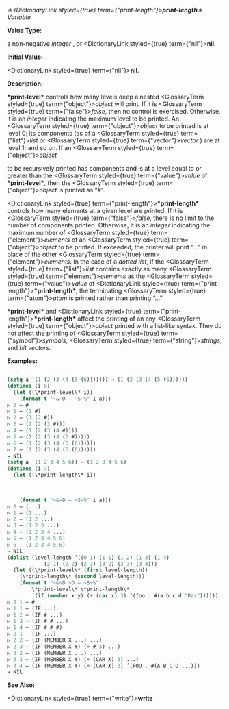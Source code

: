 *∗<DictionaryLink styled={true} term={"print-length"}><b>*print-length*</b></DictionaryLink>∗ Variable* 



**Value Type:** 



a non-negative *integer* , or <DictionaryLink styled={true} term={"nil"}><b>nil</b></DictionaryLink>. 



**Initial Value:** 



<DictionaryLink styled={true} term={"nil"}><b>nil</b></DictionaryLink>. 



**Description:** 



**\*print-level\*** controls how many levels deep a nested <GlossaryTerm styled={true} term={"object"}><i>object</i></GlossaryTerm> will print. If it is <GlossaryTerm styled={true} term={"false"}><i>false</i></GlossaryTerm>, then no control is exercised. Otherwise, it is an *integer* indicating the maximum level to be printed. An <GlossaryTerm styled={true} term={"object"}><i>object</i></GlossaryTerm> to be printed is at level 0; its components (as of a <GlossaryTerm styled={true} term={"list"}><i>list</i></GlossaryTerm> or <GlossaryTerm styled={true} term={"vector"}><i>vector</i></GlossaryTerm> ) are at level 1; and so on. If an <GlossaryTerm styled={true} term={"object"}><i>object</i></GlossaryTerm> 



to be recursively printed has components and is at a level equal to or greater than the <GlossaryTerm styled={true} term={"value"}><i>value</i></GlossaryTerm> of **\*print-level\***, then the <GlossaryTerm styled={true} term={"object"}><i>object</i></GlossaryTerm> is printed as “#”. 



<DictionaryLink styled={true} term={"print-length"}><b>\*print-length\*</b></DictionaryLink> controls how many elements at a given level are printed. If it is <GlossaryTerm styled={true} term={"false"}><i>false</i></GlossaryTerm>, there is no limit to the number of components printed. Otherwise, it is an *integer* indicating the maximum number of <GlossaryTerm styled={true} term={"element"}><i>elements</i></GlossaryTerm> of an <GlossaryTerm styled={true} term={"object"}><i>object</i></GlossaryTerm> to be printed. If exceeded, the printer will print “...” in place of the other <GlossaryTerm styled={true} term={"element"}><i>elements</i></GlossaryTerm>. In the case of a *dotted list*, if the <GlossaryTerm styled={true} term={"list"}><i>list</i></GlossaryTerm> contains exactly as many <GlossaryTerm styled={true} term={"element"}><i>elements</i></GlossaryTerm> as the <GlossaryTerm styled={true} term={"value"}><i>value</i></GlossaryTerm> of <DictionaryLink styled={true} term={"print-length"}><b>\*print-length\*</b></DictionaryLink>, the terminating <GlossaryTerm styled={true} term={"atom"}><i>atom</i></GlossaryTerm> is printed rather than printing “...” 



**\*print-level\*** and <DictionaryLink styled={true} term={"print-length"}><b>\*print-length\*</b></DictionaryLink> affect the printing of an any <GlossaryTerm styled={true} term={"object"}><i>object</i></GlossaryTerm> printed with a list-like syntax. They do not affect the printing of <GlossaryTerm styled={true} term={"symbol"}><i>symbols</i></GlossaryTerm>, <GlossaryTerm styled={true} term={"string"}><i>strings</i></GlossaryTerm>, and *bit vectors*. 



**Examples:**
```lisp

(setq a ’(1 (2 (3 (4 (5 (6))))))) → (1 (2 (3 (4 (5 (6)))))) 
(dotimes (i 8) 
  (let ((\*print-level\* i)) 
    (format t "~&~D – ~S~%" i a))) 
▷ 0 – # 
▷ 1 – (1 #) 
▷ 2 – (1 (2 #)) 
▷ 3 – (1 (2 (3 #))) 
▷ 4 – (1 (2 (3 (4 #)))) 
▷ 5 – (1 (2 (3 (4 (5 #))))) 
▷ 6 – (1 (2 (3 (4 (5 (6)))))) 
▷ 7 – (1 (2 (3 (4 (5 (6)))))) 
→ NIL 
(setq a ’(1 2 3 4 5 6)) → (1 2 3 4 5 6) 
(dotimes (i 7) 
  (let ((\*print-length\* i)) 

    
    
    (format t "~&~D – ~S~%" i a))) 
▷ 0 – (...) 
▷ 1 – (1 ...) 
▷ 2 – (1 2 ...) 
▷ 3 – (1 2 3 ...) 
▷ 4 – (1 2 3 4 ...) 
▷ 5 – (1 2 3 4 5 6) 
▷ 6 – (1 2 3 4 5 6) 
→ NIL 
(dolist (level-length ’((0 1) (1 1) (1 2) (1 3) (1 4) 
			(2 1) (2 2) (2 3) (3 2) (3 3) (3 4))) 
  (let ((\*print-level\* (first level-length)) 
	(\*print-length\* (second level-length))) 
    (format t "~&~D ~D – ~S~%" 
	    \*print-level\* \*print-length\* 
	    ’(if (member x y) (+ (car x) 3) ’(foo . #(a b c d "Baz")))))) 
▷ 0 1 – # 
▷ 1 1 – (IF ...) 
▷ 1 2 – (IF # ...) 
▷ 1 3 – (IF # # ...) 
▷ 1 4 – (IF # # #) 
▷ 2 1 – (IF ...) 
▷ 2 2 – (IF (MEMBER X ...) ...) 
▷ 2 3 – (IF (MEMBER X Y) (+ # 3) ...) 
▷ 3 2 – (IF (MEMBER X ...) ...) 
▷ 3 3 – (IF (MEMBER X Y) (+ (CAR X) 3) ...) 
▷ 3 4 – (IF (MEMBER X Y) (+ (CAR X) 3) ’(FOO . #(A B C D ...))) 
→ NIL 

```
**See Also:** 



<DictionaryLink styled={true} term={"write"}><b>write</b></DictionaryLink> 




